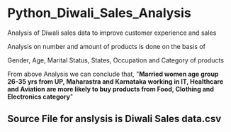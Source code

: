 # Python_Diwali_Sales_Analysis
Analysis of Diwali sales data to improve customer experience and sales

Analysis on number and amount of products is done on the basis of 

Gender,
Age,
Marital Status,
States, 
Occupation and
Category of products


From above Analysis we can conclude that,
"**Married women age group 26-35 yrs from UP, Maharastra and Karnataka working in IT, Healthcare and Aviation are more likely to buy products from Food, Clothing and Electronics category**"

## Source File for anslysis is Diwali Sales data.csv
